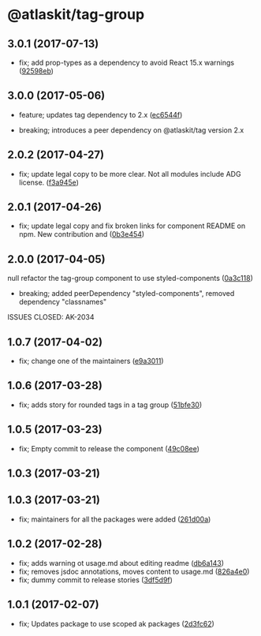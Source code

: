 # @atlaskit/tag-group

## 3.0.1 (2017-07-13)


* fix; add prop-types as a dependency to avoid React 15.x warnings ([92598eb](https://bitbucket.org/atlassian/atlaskit/commits/92598eb))

## 3.0.0 (2017-05-06)


* feature; updates tag dependency to 2.x ([ec6544f](https://bitbucket.org/atlassian/atlaskit/commits/ec6544f))


* breaking; introduces a peer dependency on @atlaskit/tag version 2.x

## 2.0.2 (2017-04-27)


* fix; update legal copy to be more clear. Not all modules include ADG license. ([f3a945e](https://bitbucket.org/atlassian/atlaskit/commits/f3a945e))

## 2.0.1 (2017-04-26)


* fix; update legal copy and fix broken links for component README on npm. New contribution and ([0b3e454](https://bitbucket.org/atlassian/atlaskit/commits/0b3e454))

## 2.0.0 (2017-04-05)


null refactor the tag-group component to use styled-components ([0a3c118](https://bitbucket.org/atlassian/atlaskit/commits/0a3c118))


* breaking; added peerDependency "styled-components", removed dependency "classnames"

ISSUES CLOSED: AK-2034

## 1.0.7 (2017-04-02)


* fix; change one of the maintainers ([e9a3011](https://bitbucket.org/atlassian/atlaskit/commits/e9a3011))

## 1.0.6 (2017-03-28)


* fix; adds story for rounded tags in a tag group ([51bfe30](https://bitbucket.org/atlassian/atlaskit/commits/51bfe30))

## 1.0.5 (2017-03-23)


* fix; Empty commit to release the component ([49c08ee](https://bitbucket.org/atlassian/atlaskit/commits/49c08ee))

## 1.0.3 (2017-03-21)

## 1.0.3 (2017-03-21)


* fix; maintainers for all the packages were added ([261d00a](https://bitbucket.org/atlassian/atlaskit/commits/261d00a))

## 1.0.2 (2017-02-28)


* fix; adds warning ot usage.md about editing readme ([db6a143](https://bitbucket.org/atlassian/atlaskit/commits/db6a143))
* fix; removes jsdoc annotations, moves content to usage.md ([826a4e0](https://bitbucket.org/atlassian/atlaskit/commits/826a4e0))
* fix; dummy commit to release stories ([3df5d9f](https://bitbucket.org/atlassian/atlaskit/commits/3df5d9f))

## 1.0.1 (2017-02-07)


* fix; Updates package to use scoped ak packages ([2d3fc62](https://bitbucket.org/atlassian/atlaskit/commits/2d3fc62))
